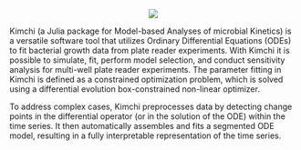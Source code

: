 <p align="center">
  <img src="https://github.com/ang-one/Kimchi.jl/blob/main/static/kimchi_logo.png">
</p>

Kimchi (a Julia package for Model-based Analyses of microbial Kinetics) is a versatile software tool that utilizes Ordinary Differential Equations (ODEs) to fit bacterial growth data from plate reader experiments. 
With Kimchi it is possible to simulate, fit, perform model selection, and conduct sensitivity analysis for multi-well plate reader experiments.
The parameter fitting in Kimchi is defined as a constrained optimization problem, which is solved using a differential evolution box-constrained non-linear optimizer.

To address complex cases,  Kimchi preprocesses data by detecting change points in the differential operator (or in the solution of the ODE) within the time series. 
It then automatically assembles and fits a segmented ODE model, resulting in a fully interpretable representation of the time series.
